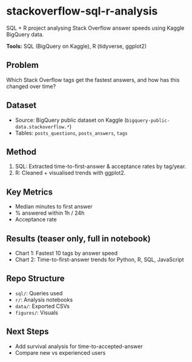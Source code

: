 # stackoverflow-sql-r-analysis
SQL + R project analysing Stack Overflow answer speeds using Kaggle BigQuery data.

**Tools:** SQL (BigQuery on Kaggle), R (tidyverse, ggplot2)  

## Problem
Which Stack Overflow tags get the fastest answers, and how has this changed over time?

## Dataset
- Source: BigQuery public dataset on Kaggle (`bigquery-public-data.stackoverflow.*`)
- Tables: `posts_questions`, `posts_answers`, `tags`

## Method
1. SQL: Extracted time-to-first-answer & acceptance rates by tag/year.
2. R: Cleaned + visualised trends with ggplot2.

## Key Metrics
- Median minutes to first answer
- % answered within 1h / 24h
- Acceptance rate

## Results (teaser only, full in notebook)
- Chart 1: Fastest 10 tags by answer speed
- Chart 2: Time-to-first-answer trends for Python, R, SQL, JavaScript

## Repo Structure
- `sql/`: Queries used
- `r/`: Analysis notebooks
- `data/`: Exported CSVs
- `figures/`: Visuals

## Next Steps
- Add survival analysis for time-to-accepted-answer
- Compare new vs experienced users
